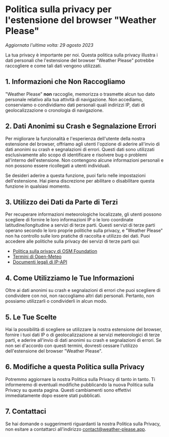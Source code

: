# Politica sulla privacy per l'estensione del browser "Weather Please"

_Aggiornata l'ultima volta: 29 agosto 2023_

La tua privacy è importante per noi. Questa politica sulla privacy illustra i dati personali che l'estensione del browser "Weather Please" potrebbe raccogliere e come tali dati vengono utilizzati.

## 1. Informazioni che Non Raccogliamo

"Weather Please" **non** raccoglie, memorizza o trasmette alcun tuo dato personale relativo alla tua attività di navigazione. Non accediamo, conserviamo o condividiamo dati personali quali indirizzi IP, dati di geolocalizzazione o cronologia di navigazione.

## 2. Dati Anonimi su Crash e Segnalazione Errori

Per migliorare la funzionalità e l'esperienza dell'utente della nostra estensione del browser, offriamo agli utenti l'opzione di aderire all'invio di dati anonimi su crash e segnalazioni di errori. Questi dati sono utilizzati esclusivamente allo scopo di identificare e risolvere bug o problemi all'interno dell'estensione. Non contengono alcune informazioni personali e non possono essere ricollegati a utenti individuali.

Se desideri aderire a questa funzione, puoi farlo nelle impostazioni dell'estensione. Hai piena discrezione per abilitare o disabilitare questa funzione in qualsiasi momento.

## 3. Utilizzo dei Dati da Parte di Terzi

Per recuperare informazioni meteorologiche localizzate, gli utenti possono scegliere di fornire le loro informazioni IP o le loro coordinate latitudine/longitudine a servizi di terze parti. Questi servizi di terze parti operano secondo le loro proprie politiche sulla privacy, e "Weather Please" non ha controllo sulle loro pratiche di raccolta e utilizzo dei dati. Puoi accedere alle politiche sulla privacy dei servizi di terze parti qui:

- [Politica sulla privacy di OSM Foundation](https://wiki.osmfoundation.org/wiki/Privacy_Policy)
- [Termini di Open-Meteo](https://open-meteo.com/en/terms)
- [Documenti legali di IP-API](https://ip-api.com/docs/legal)

## 4. Come Utilizziamo le Tue Informazioni

Oltre ai dati anonimi su crash e segnalazioni di errori che puoi scegliere di condividere con noi, non raccogliamo altri dati personali. Pertanto, non possiamo utilizzarli o condividerli in alcun modo.

## 5. Le Tue Scelte

Hai la possibilità di scegliere se utilizzare la nostra estensione del browser, fornire i tuoi dati IP o di geolocalizzazione ai servizi meteorologici di terze parti, e aderire all'invio di dati anonimi su crash e segnalazioni di errori. Se non sei d'accordo con questi termini, dovresti cessare l'utilizzo dell'estensione del browser "Weather Please".

## 6. Modifiche a questa Politica sulla Privacy

Potremmo aggiornare la nostra Politica sulla Privacy di tanto in tanto. Ti informeremo di eventuali modifiche pubblicando la nuova Politica sulla Privacy su questa pagina. Questi cambiamenti sono effettivi immediatamente dopo essere stati pubblicati.

## 7. Contattaci

Se hai domande o suggerimenti riguardanti la nostra Politica sulla Privacy, non esitare a contattarci all'indirizzo [contact@weather-please.app](mailto:contact@weather-please.app).
